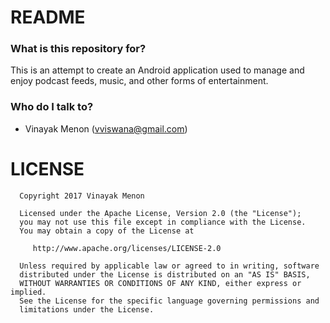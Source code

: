 # README #

### What is this repository for? ###

This is an attempt to create an Android application used to manage and enjoy podcast feeds, music, and other forms of entertainment.


### Who do I talk to? ###

* Vinayak Menon (vviswana@gmail.com)

# LICENSE #
      Copyright 2017 Vinayak Menon

      Licensed under the Apache License, Version 2.0 (the "License");
      you may not use this file except in compliance with the License.
      You may obtain a copy of the License at

         http://www.apache.org/licenses/LICENSE-2.0

      Unless required by applicable law or agreed to in writing, software
      distributed under the License is distributed on an "AS IS" BASIS,
      WITHOUT WARRANTIES OR CONDITIONS OF ANY KIND, either express or implied.
      See the License for the specific language governing permissions and
      limitations under the License.
